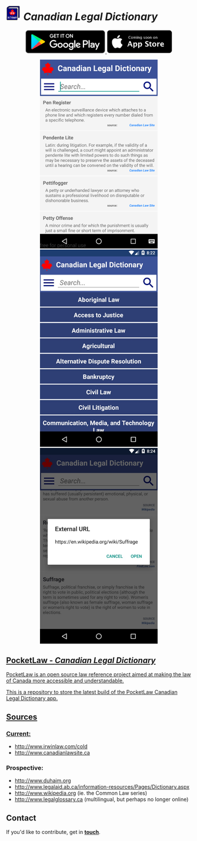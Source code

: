 # <img src="https://github.com/pocket-law/canadian-legal-dictionary/blob/master/screenshots/logos/logo.png" width="40"> <i>Canadian Legal Dictionary</i>

<p align="center">
  <a href="https://play.google.com/store/apps/details?id=org.pocketlaw.cld"><img src="https://github.com/pocket-law/canadian-legal-dictionary/blob/master/screenshots/cs1.png" height="64">
  <img src="https://github.com/pocket-law/canadian-legal-dictionary/blob/master/screenshots/cs2.png" height="64">
</p>

<p align="center">
  <img src="https://github.com/pocket-law/canadian-legal-dictionary/blob/master/screenshots/main2.png" width="320">
  <img src="https://github.com/pocket-law/canadian-legal-dictionary/blob/master/screenshots/sc2.jpg" width="320">
  <img src="https://github.com/pocket-law/canadian-legal-dictionary/blob/master/screenshots/sc3.jpg" width="320">
</p>

## PocketLaw - ***Canadian Legal Dictionary***
PocketLaw is an open source law reference project aimed at making the law of Canada more accessible and understandable.

This is a repository to store the latest build of the PocketLaw Canadian Legal Dictionary app.

## Sources
### Current:
* http://www.irwinlaw.com/cold
* http://www.canadianlawsite.ca

### Prospective:
* http://www.duhaim.org
* http://www.legalaid.ab.ca/information-resources/Pages/Dictionary.aspx
* http://www.wikipedia.org (ie. the Common Law series)
* http://www.legalglossary.ca (multilingual, but perhaps no longer online)

## Contact
If you'd like to contribute, get in <b><a href="mailto:ggdev3@gmail.com">touch</a></b>.
